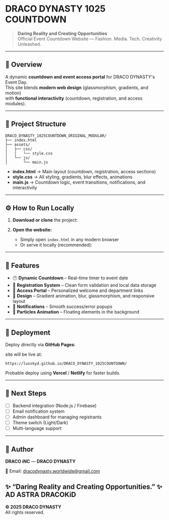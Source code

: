 # DRACO DYNASTY 1025 COUNTDOWN

> **Daring Reality and Creating Opportunities**  
> Official Event Countdown Website — Fashion. Media. Tech. Creativity Unleashed.

---

## 🌟 Overview

A dynamic **countdown and event access portal** for DRACO DYNASTY's Event Day.  
This site blends **modern web design** (glassmorphism, gradients, and motion)  
with **functional interactivity** (countdown, registration, and access modules).

---

## 📂 Project Structure

```
DRACO_DYNASTY_1025COUNTDOWN_ORIGINAL_MODULAR/
├── index.html
├── assets/
│   ├── css/
│   │   └── style.css
│   └── js/
│       └── main.js
```

- **index.html** → Main layout (countdown, registration, access sections)
- **style.css** → All styling, gradients, blur effects, animations
- **main.js** → Countdown logic, event transitions, notifications, and interactivity

---

## ⚙️ How to Run Locally

1. **Download or clone** the project:
   

2. **Open the website:**
   - Simply open `index.html` in any modern browser
   - Or serve it locally (recommended):
    

---

## 🧠 Features

- 🕐 **Dynamic Countdown** – Real-time timer to event date  
- 📝 **Registration System** – Clean form validation and local data storage  
- 💫 **Access Portal** – Personalized welcome and department links  
- 🎨 **Design** – Gradient animation, blur, glassmorphism, and responsive layout  
- 🔔 **Notifications** – Smooth success/error popups  
- 🌌 **Particles Animation** – Floating elements in the background  

---

## 🚀 Deployment

Deploy directly via **GitHub Pages**:
 
 site will be live at:
   ```
   https://lusskyd.github.io/DRACO_DYNASTY_1025COUNTDOWN/
   ```

Probable deploy using **Vercel** / **Netlify** for faster builds.

---

## 🔮 Next Steps

- [ ] Backend integration (Node.js / Firebase)
- [ ] Email notification system
- [ ] Admin dashboard for managing registrants
- [ ] Theme switch (Light/Dark)
- [ ] Multi-language support

---

## 👤 Author

**DRACO iNC** — **DRACO DYNASTY**

📧 Email: dracodynasty.worldwide@gmail.com  

✨ “Daring Reality and Creating Opportunities.”
✨ AD ASTRA DRACOKiD
---

**© 2025 DRACO DYNASTY**  
All rights reserved.
